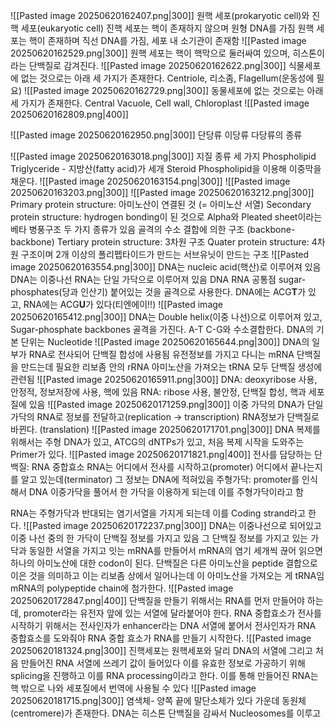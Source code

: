 ![[Pasted image 20250620162407.png|300]]
원핵 세포(prokaryotic cell)와 진핵 세포(eukaryotic cell)
진핵 세포는 핵이 존재하지 않으며 원형 DNA를 가짐
원핵 세포는 핵이 존재하며 직선 DNA를 가짐, 세포 내 소기관이 존재함
![[Pasted image 20250620162529.png|300]]
원핵 세포는 핵이 핵막으로 둘러싸여 있으며, 히스톤이라는 단백질로 감겨진다.
![[Pasted image 20250620162622.png|300]]
식물세포에 없는 것으로는 아래 세 가지가 존재한다.
Centriole, 리소좀, Flagellum(운동성에 필요)
![[Pasted image 20250620162729.png|300]]
동물세포에 없는 것으로는 아래 세 가지가 존재한다.
Central Vacuole, Cell wall, Chloroplast
![[Pasted image 20250620162809.png|400]]

![[Pasted image 20250620162950.png|300]]
단당류 이당류 다당류의 종류

![[Pasted image 20250620163018.png|300]]
지질 종류 세 가지
Phospholipid
Triglyceride - 지방산(fatty acid)가 세개
Steroid
Phospholipid을 이용해 이중막을 채운다.
![[Pasted image 20250620163154.png|300]]
![[Pasted image 20250620163203.png|300]]
![[Pasted image 20250620163212.png|300]]
Primary protein structure: 아미노산이 연결된 것 (= 아미노산 서열)
Secondary protein structure: 
hydrogen bonding이 된 것으로 Alpha와 Pleated sheet이라는 베타 병풍구조 두 가지 종류가 있음
골격의 수소 결합에 의한 구조 (backbone-backbone)
Tertiary protein structure: 3차원 구조
Quater protein structure: 4차원 구조이며 2개 이상의 폴리펩타이드가 만드는 서브유닛이 만드는 구조
![[Pasted image 20250620163554.png|300]]
DNA는 nucleic acid(핵산)로 이루어져 있음
DNA는 이중나선 RNA는 단일 가닥으로 이루어져 있음
DNA RNA 공통점 sugar-phosphates(당과 인산기) 붙어있는 것을 골격으로 사용한다.
DNA에는 ACG**T**가 있고, RNA에는 ACG**U**가 있다(티엔에이!!)
![[Pasted image 20250620165412.png|300]]
DNA는 Double helix(이중 나선)으로 이루어져 있고, Sugar-phosphate backbones 골격을 가진다.
A-T C-G와 수소결합한다.
DNA의 기본 단위는 Nucleotide
![[Pasted image 20250620165644.png|300]]
DNA의 일부가 RNA로 전사되어 단백질 합성에 사용됨
유전정보를 가지고 다니는 mRNA
단백질을 만드는데 필요한 리보좀 안의 rRNA
아미노산을 가져오는 tRNA 모두 단백질 생성에 관련됨
![[Pasted image 20250620165911.png|300]]
DNA: deoxyribose 사용, 안정적, 정보저장에 사용, 핵에 있음
RNA: ribose 사용, 불안정, 단백질 합성, 핵과 세포질에 있음
![[Pasted image 20250620171259.png|300]]
이중 가닥의 DNA가 단일 가닥의 RNA로 정보를 전달하고(replication -> transcription) RNA정보가 단백질로 바뀐다. (translation)
![[Pasted image 20250620171701.png|300]]
DNA 복제를 위해서는 주형 DNA가 있고, ATCG의 dNTPs가 있고, 처음 복제 시작을 도와주는 Primer가 있다.
![[Pasted image 20250620171821.png|400]]
전사를 담당하는 단백질: RNA 중합효소
RNA는 어디에서 전사를 시작하고(promoter) 어디에서 끝나는지를 알고 있는데(terminator) 그 정보는 DNA에 적혀있음
주형가닥: promoter를 인식해서 DNA 이중가닥을 풀어서 한 가닥을 이용하게 되는데 이를 주형가닥이라고 함

RNA는 주형가닥과 반대되는 염기서열을 가지게 되는데 이를 Coding strand라고 한다.
![[Pasted image 20250620172237.png|300]]
DNA는 이중나선으로 되어있고 이중 나선 중의 한 가닥이 단백질 정보를 가지고 있음
그 단백질 정보를 가지고 있는 가닥과 동일한 서열을 가지고 잇는 mRNA를 만들어서 mRNA의 염기 세개씩 끊어 읽으면 하나의 아미노산에 대한 codon이 된다. 단백질은 다른 아미노산을 peptide 결합으로 이은 것을 의미하고 이는 리보좀 상에서 일어나는데 이 아미노산을 가져오는 게 tRNA임 mRNA의 polypeptide chain에 첨가한다.
![[Pasted image 20250620172847.png|400]]
단백질을 만들기 위해서는 RNA를 먼저 만들어야 하는데, promoter라는 유전자 앞에 있는 서열에 달라붙어야 한다.
RNA 중합효소가 전사를 시작하기 위해서는 전사인자가 enhancer라는 DNA 서열에 붙어서 전사인자가 RNA 중합효소를 도와줘야 RNA 중합 효소가 RNA를 만들기 시작한다.
![[Pasted image 20250620181324.png|300]]
진핵세포는 원핵세포와 달리 DNA의 서열에 그리고 처음 만들어진 RNA 서열에 쓰레기 값이 들어있다 이를 유효한 정보로 가공하기 위해 splicing을 진행하고 이를 RNA processing이라고 한다.
이를 통해 만들어진 RNA는 핵 밖으로 나와 세포질에서 번역에 사용될 수 있다
![[Pasted image 20250620181715.png|300]]
염색체- 
양쪽 끝에 말단소체가 있다
가운데 동원체(centromere)가 존재한다.
DNA는 히스톤 단백질을 감싸서 Nucleosomes를 이루고




